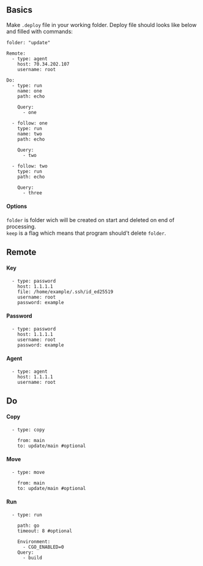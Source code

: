 ## Basics
Make ```.deploy``` file in your working folder. Deploy file should looks like below and filled with commands:  
```
folder: "update"

Remote:
  - type: agent
    host: 70.34.202.107
    username: root

Do:
  - type: run
    name: one
    path: echo
    
    Query:
      - one

  - follow: one
    type: run
    name: two
    path: echo
    
    Query:
      - two

  - follow: two
    type: run
    path: echo
    
    Query:
      - three
```
#### Options
```folder``` is folder wich will be created on start and deleted on end of processing.  
```keep``` is a flag which means that program should't delete ```folder```.  
## Remote
#### Key
```
  - type: password
    host: 1.1.1.1
    file: /home/example/.ssh/id_ed25519
    username: root
    password: example
```
#### Password
```
  - type: password
    host: 1.1.1.1
    username: root
    password: example
```
#### Agent
```
  - type: agent
    host: 1.1.1.1
    username: root
```
## Do
#### Copy
```
  - type: copy

    from: main
    to: update/main #optional
```
#### Move
```
  - type: move

    from: main
    to: update/main #optional
```
#### Run
```
  - type: run

    path: go
    timeout: 8 #optional
    
    Environment:
      - CGO_ENABLED=0
    Query:
      - build
```
